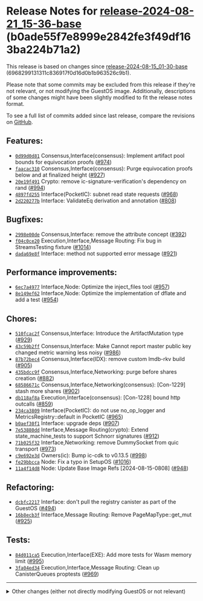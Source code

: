Release Notes for [**release\-2024\-08\-21\_15\-36\-base**](https://github.com/dfinity/ic/tree/release-2024-08-21_15-36-base) (b0ade55f7e8999e2842fe3f49df163ba224b71a2\)
=========================================================================================================================================================================

This release is based on changes since [release\-2024\-08\-15\_01\-30\-base](https://dashboard.internetcomputer.org/release/6968299131311c836917f0d16d0b1b963526c9b1) (6968299131311c836917f0d16d0b1b963526c9b1\).

Please note that some commits may be excluded from this release if they're not relevant, or not modifying the GuestOS image. Additionally, descriptions of some changes might have been slightly modified to fit the release notes format.

To see a full list of commits added since last release, compare the revisions on [GitHub](https://github.com/dfinity/ic/compare/release-2024-08-15_01-30-base...release-2024-08-21_15-36-base).

Features:
---------

* [`0d99d0d81`](https://github.com/dfinity/ic/commit/0d99d0d81) Consensus,Interface(consensus): Implement artifact pool bounds for equivocation proofs ([\#974](https://github.com/dfinity/ic/pull/974))
* [`faacac310`](https://github.com/dfinity/ic/commit/faacac310) Consensus,Interface(consensus): Purge equivocation proofs below and at finalized height ([\#927](https://github.com/dfinity/ic/pull/927))
* [`20e19f491`](https://github.com/dfinity/ic/commit/20e19f491) Crypto: remove ic\-signature\-verification's dependency on rand ([\#994](https://github.com/dfinity/ic/pull/994))
* [`4897fd255`](https://github.com/dfinity/ic/commit/4897fd255) Interface(PocketIC): subnet read state requests ([\#968](https://github.com/dfinity/ic/pull/968))
* [`2d220277b`](https://github.com/dfinity/ic/commit/2d220277b) Interface: ValidateEq derivation and annotation ([\#808](https://github.com/dfinity/ic/pull/808))

Bugfixes:
---------

* [`2998e00de`](https://github.com/dfinity/ic/commit/2998e00de) Consensus,Interface: remove the attribute concept ([\#392](https://github.com/dfinity/ic/pull/392))
* [`f04c0ce20`](https://github.com/dfinity/ic/commit/f04c0ce20) Execution,Interface,Message Routing: Fix bug in StreamsTesting fixture ([\#1014](https://github.com/dfinity/ic/pull/1014))
* [`dada69e8f`](https://github.com/dfinity/ic/commit/dada69e8f) Interface: method not supported error message ([\#921](https://github.com/dfinity/ic/pull/921))

Performance improvements:
-------------------------

* [`6ec7a4977`](https://github.com/dfinity/ic/commit/6ec7a4977) Interface,Node: Optimize the inject\_files tool ([\#957](https://github.com/dfinity/ic/pull/957))
* [`8e149ef62`](https://github.com/dfinity/ic/commit/8e149ef62) Interface,Node: Optimize the implementation of dflate and add a test ([\#954](https://github.com/dfinity/ic/pull/954))

Chores:
-------

* [`510fcac2f`](https://github.com/dfinity/ic/commit/510fcac2f) Consensus,Interface: Introduce the ArtifactMutation type ([\#929](https://github.com/dfinity/ic/pull/929))
* [`43c59b2ff`](https://github.com/dfinity/ic/commit/43c59b2ff) Consensus,Interface: Make Cannot report master public key changed metric warning less noisy ([\#986](https://github.com/dfinity/ic/pull/986))
* [`87b72bec4`](https://github.com/dfinity/ic/commit/87b72bec4) Consensus,Interface(IDX): remove custom lmdb\-rkv build ([\#905](https://github.com/dfinity/ic/pull/905))
* [`435bdcc9f`](https://github.com/dfinity/ic/commit/435bdcc9f) Consensus,Interface,Networking: purge before shares creation ([\#882](https://github.com/dfinity/ic/pull/882))
* [`68586671c`](https://github.com/dfinity/ic/commit/68586671c) Consensus,Interface,Networking(consensus): \[Con\-1229] stash more shares ([\#902](https://github.com/dfinity/ic/pull/902))
* [`db118af8a`](https://github.com/dfinity/ic/commit/db118af8a) Execution,Interface(consensus): \[Con\-1228] bound http outcalls ([\#859](https://github.com/dfinity/ic/pull/859))
* [`234ca3809`](https://github.com/dfinity/ic/commit/234ca3809) Interface(PocketIC): do not use no\_op\_logger and MetricsRegistry::default in PocketIC ([\#965](https://github.com/dfinity/ic/pull/965))
* [`b0aef30f1`](https://github.com/dfinity/ic/commit/b0aef30f1) Interface: upgrade deps ([\#907](https://github.com/dfinity/ic/pull/907))
* [`7e53880dd`](https://github.com/dfinity/ic/commit/7e53880dd) Interface,Message Routing(crypto): Extend state\_machine\_tests to support Schnorr signatures ([\#912](https://github.com/dfinity/ic/pull/912))
* [`71b025f32`](https://github.com/dfinity/ic/commit/71b025f32) Interface,Networking: remove DummySocket from quic transport ([\#973](https://github.com/dfinity/ic/pull/973))
* [`c9e692e3d`](https://github.com/dfinity/ic/commit/c9e692e3d) Owners(ic): Bump ic\-cdk to v0\.13\.5 ([\#998](https://github.com/dfinity/ic/pull/998))
* [`fe29bbcca`](https://github.com/dfinity/ic/commit/fe29bbcca) Node: Fix a typo in SetupOS ([\#1016](https://github.com/dfinity/ic/pull/1016))
* [`11a4f14d8`](https://github.com/dfinity/ic/commit/11a4f14d8) Node: Update Base Image Refs \[2024\-08\-15\-0808] ([\#948](https://github.com/dfinity/ic/pull/948))

Refactoring:
------------

* [`dcbfc2217`](https://github.com/dfinity/ic/commit/dcbfc2217) Interface: don't pull the registry canister as part of the GuestOS ([\#494](https://github.com/dfinity/ic/pull/494))
* [`16b8ecb3f`](https://github.com/dfinity/ic/commit/16b8ecb3f) Interface,Message Routing: Remove PageMapType::get\_mut ([\#925](https://github.com/dfinity/ic/pull/925))

Tests:
------

* [`84d011ca5`](https://github.com/dfinity/ic/commit/84d011ca5) Execution,Interface(EXE): Add more tests for Wasm memory limit ([\#995](https://github.com/dfinity/ic/pull/995))
* [`3fa04ed34`](https://github.com/dfinity/ic/commit/3fa04ed34) Execution,Interface,Message Routing: Clean up CanisterQueues proptests ([\#969](https://github.com/dfinity/ic/pull/969))

-------------------------------------------


<details>
<summary>Other changes (either not directly modifying GuestOS or not relevant)</summary>
<ul>
<li><a href="https://github.com/dfinity/ic/commit/366404d06"><code>366404d06</code></a> Interface(nns): Add date filtering to list_node_provider_rewards (<a href="https://github.com/dfinity/ic/pull/979">#979</a>) [AUTO-EXCLUDED:filtered out by package filters]</li>
<li><a href="https://github.com/dfinity/ic/commit/af6561dc3"><code>af6561dc3</code></a> Interface(nns): Add endpoint to get historical node provider rewards (<a href="https://github.com/dfinity/ic/pull/941">#941</a>) [AUTO-EXCLUDED:filtered out by package filters]</li>
<li><a href="https://github.com/dfinity/ic/commit/b4ccc86f8"><code>b4ccc86f8</code></a> Interface(nns): Change InstallCode proposal to always return wasm_module_hash and arg_hash (<a href="https://github.com/dfinity/ic/pull/937">#937</a>) [AUTO-EXCLUDED:filtered out by package filters]</li>
<li><a href="https://github.com/dfinity/ic/commit/4039ea27e"><code>4039ea27e</code></a> Consensus,Interface,Node: add a per-boundary-node rate-limit of 1000 update calls per second (<a href="https://github.com/dfinity/ic/pull/922">#922</a>) [AUTO-EXCLUDED:filtered out by package filters]</li>
<li><a href="https://github.com/dfinity/ic/commit/528e08c1f"><code>528e08c1f</code></a> Execution,Interface,Message Routing: Convert proptests to test strategy (<a href="https://github.com/dfinity/ic/pull/978">#978</a>) [AUTO-EXCLUDED:filtered out by package filters]</li>
<li><a href="https://github.com/dfinity/ic/commit/2251ac411"><code>2251ac411</code></a> Interface(nns): Make the comments on the topics and proposals consistent with NNS Dapp and ICP Dashboard (<a href="https://github.com/dfinity/ic/pull/1003">#1003</a>) [AUTO-EXCLUDED:filtered out by package filters]</li>
<li><a href="https://github.com/dfinity/ic/commit/1fd18580d"><code>1fd18580d</code></a> Interface(ICP-Ledger): remove maximum number of accounts (<a href="https://github.com/dfinity/ic/pull/972">#972</a>) [AUTO-EXCLUDED:filtered out by package filters]</li>
<li><a href="https://github.com/dfinity/ic/commit/8e4ffb731"><code>8e4ffb731</code></a> Interface(nns): Cleanup NNS Governance API type definitions (<a href="https://github.com/dfinity/ic/pull/961">#961</a>) [AUTO-EXCLUDED:filtered out by package filters]</li>
<li><a href="https://github.com/dfinity/ic/commit/9edfbdc4b"><code>9edfbdc4b</code></a> Interface,Message Routing: Add snapshots to subnet split manifest test (<a href="https://github.com/dfinity/ic/pull/975">#975</a>) [AUTO-EXCLUDED:filtered out by package filters]</li>
<li><a href="https://github.com/dfinity/ic/commit/56551ce78"><code>56551ce78</code></a> Consensus,Interface(ic-backup): Purge snapshots from the hot storage more aggresively (<a href="https://github.com/dfinity/ic/pull/1008">#1008</a>) [AUTO-EXCLUDED:not a GuestOS change]</li>
<li><a href="https://github.com/dfinity/ic/commit/63345d6a4"><code>63345d6a4</code></a> Interface(PocketIC): specify replica log level of PocketIC instances (<a href="https://github.com/dfinity/ic/pull/971">#971</a>) [AUTO-EXCLUDED:not a GuestOS change]</li>
<li><a href="https://github.com/dfinity/ic/commit/c16696f93"><code>c16696f93</code></a> Interface(ckerc20): NNS proposal to add ckEURC (<a href="https://github.com/dfinity/ic/pull/946">#946</a>) [AUTO-EXCLUDED:not a GuestOS change]</li>
<li><a href="https://github.com/dfinity/ic/commit/268967ec9"><code>268967ec9</code></a> Interface(PocketIC): VerifiedApplication subnets (<a href="https://github.com/dfinity/ic/pull/963">#963</a>) [AUTO-EXCLUDED:not a GuestOS change]</li>
<li><a href="https://github.com/dfinity/ic/commit/96cf599a6"><code>96cf599a6</code></a> Interface(ICP-Rosetta): add symbol check (<a href="https://github.com/dfinity/ic/pull/884">#884</a>) [AUTO-EXCLUDED:not a GuestOS change]</li>
<li><a href="https://github.com/dfinity/ic/commit/6621525c0"><code>6621525c0</code></a> Interface(nns): Flag for SetVisibility Proposals. (<a href="https://github.com/dfinity/ic/pull/887">#887</a>) [AUTO-EXCLUDED:not a GuestOS change]</li>
<li><a href="https://github.com/dfinity/ic/commit/52a3d3659"><code>52a3d3659</code></a> Interface(PocketIC): artificial delay in auto progress mode of PocketIC (<a href="https://github.com/dfinity/ic/pull/970">#970</a>) [AUTO-EXCLUDED:not a GuestOS change]</li>
<li><a href="https://github.com/dfinity/ic/commit/b92f83285"><code>b92f83285</code></a> Owners: slack failover data store (<a href="https://github.com/dfinity/ic/pull/697">#697</a>) [AUTO-EXCLUDED:not a GuestOS change]</li>
<li><a href="https://github.com/dfinity/ic/commit/1ad0ad696"><code>1ad0ad696</code></a> Owners: add ic-gateway to dependency scanning (<a href="https://github.com/dfinity/ic/pull/964">#964</a>) [AUTO-EXCLUDED:not a GuestOS change]</li>
<li><a href="https://github.com/dfinity/ic/commit/449066c40"><code>449066c40</code></a> Consensus,Interface(IDX): Fix nix MacOs build for rocksdb dependency (<a href="https://github.com/dfinity/ic/pull/993">#993</a>) [AUTO-EXCLUDED:not a GuestOS change]</li>
<li><a href="https://github.com/dfinity/ic/commit/74dae345f"><code>74dae345f</code></a> Crypto,Interface: fix crypto cargo build (<a href="https://github.com/dfinity/ic/pull/934">#934</a>) [AUTO-EXCLUDED:not a GuestOS change]</li>
<li><a href="https://github.com/dfinity/ic/commit/c7b8d3d8b"><code>c7b8d3d8b</code></a> Interface(PocketIC): HTTP gateway crash (<a href="https://github.com/dfinity/ic/pull/1029">#1029</a>) [AUTO-EXCLUDED:not a GuestOS change]</li>
<li><a href="https://github.com/dfinity/ic/commit/688137852"><code>688137852</code></a> Interface(PocketIC): HTTP gateway can handle requests with IP address hosts (<a href="https://github.com/dfinity/ic/pull/1025">#1025</a>) [AUTO-EXCLUDED:not a GuestOS change]</li>
<li><a href="https://github.com/dfinity/ic/commit/d5f514da6"><code>d5f514da6</code></a> Interface: adjust metric names in p2p dashboard (<a href="https://github.com/dfinity/ic/pull/933">#933</a>) [AUTO-EXCLUDED:not a GuestOS change]</li>
<li><a href="https://github.com/dfinity/ic/commit/12d1e6e9d"><code>12d1e6e9d</code></a> Interface,Networking: simulated network didn't correctly apply all tc filters (<a href="https://github.com/dfinity/ic/pull/928">#928</a>) [AUTO-EXCLUDED:not a GuestOS change]</li>
<li><a href="https://github.com/dfinity/ic/commit/b0ade55f7"><code>b0ade55f7</code></a> Owners(PSEC): check environment in periodic job before running [AUTO-EXCLUDED:not a GuestOS change]</li>
<li><a href="https://github.com/dfinity/ic/commit/f72e44ad0"><code>f72e44ad0</code></a> Owners: check first block if text field doesn't contain prefix (<a href="https://github.com/dfinity/ic/pull/1034">#1034</a>) [AUTO-EXCLUDED:not a GuestOS change]</li>
<li><a href="https://github.com/dfinity/ic/commit/b0c612da4"><code>b0c612da4</code></a> Owners(IDX): syntax error workflow daily (<a href="https://github.com/dfinity/ic/pull/1018">#1018</a>) [AUTO-EXCLUDED:not a GuestOS change]</li>
<li><a href="https://github.com/dfinity/ic/commit/dc960ac1b"><code>dc960ac1b</code></a> Owners(IDX): update darwin trigger logic (<a href="https://github.com/dfinity/ic/pull/1013">#1013</a>) [AUTO-EXCLUDED:not a GuestOS change]</li>
<li><a href="https://github.com/dfinity/ic/commit/6392b8eae"><code>6392b8eae</code></a> Owners(IDX): add cache permissions [RUN_ALL_BAZEL_TARGETS] (<a href="https://github.com/dfinity/ic/pull/984">#984</a>) [AUTO-EXCLUDED:not a GuestOS change]</li>
<li><a href="https://github.com/dfinity/ic/commit/9bd0a407b"><code>9bd0a407b</code></a> Owners(ci): Use .zst instead of .gz disk images in more places (<a href="https://github.com/dfinity/ic/pull/958">#958</a>) [AUTO-EXCLUDED:not a GuestOS change]</li>
<li><a href="https://github.com/dfinity/ic/commit/975199acb"><code>975199acb</code></a> Owners(IDX): remove darwin container check (<a href="https://github.com/dfinity/ic/pull/950">#950</a>) [AUTO-EXCLUDED:not a GuestOS change]</li>
<li><a href="https://github.com/dfinity/ic/commit/b3ee4e736"><code>b3ee4e736</code></a> Node: Remove dead boundary-guestos files (<a href="https://github.com/dfinity/ic/pull/962">#962</a>) [AUTO-EXCLUDED:not a GuestOS change]</li>
<li><a href="https://github.com/dfinity/ic/commit/df4aca5dd"><code>df4aca5dd</code></a> Consensus,Node: Update Mainnet IC revisions file (<a href="https://github.com/dfinity/ic/pull/1010">#1010</a>) [AUTO-EXCLUDED:not a GuestOS change]</li>
<li><a href="https://github.com/dfinity/ic/commit/3340b3656"><code>3340b3656</code></a> Crypto: bump ic-signature-verification version to 0.2 (<a href="https://github.com/dfinity/ic/pull/1006">#1006</a>) [AUTO-EXCLUDED:not a GuestOS change]</li>
<li><a href="https://github.com/dfinity/ic/commit/dbf9b25d1"><code>dbf9b25d1</code></a> Interface(PocketIC): block in instance deletion until PocketIC is dropped (<a href="https://github.com/dfinity/ic/pull/1030">#1030</a>) [AUTO-EXCLUDED:not a GuestOS change]</li>
<li><a href="https://github.com/dfinity/ic/commit/f19e510e5"><code>f19e510e5</code></a> Interface(ICP-Rosetta): icp rosetta database table consolidation (<a href="https://github.com/dfinity/ic/pull/872">#872</a>) [AUTO-EXCLUDED:not a GuestOS change]</li>
<li><a href="https://github.com/dfinity/ic/commit/3c7b7f2ca"><code>3c7b7f2ca</code></a> Interface: Remove obsolete and unused deployment in NNS canister_ids.json (<a href="https://github.com/dfinity/ic/pull/931">#931</a>) [AUTO-EXCLUDED:not a GuestOS change]</li>
<li><a href="https://github.com/dfinity/ic/commit/1e5a4012d"><code>1e5a4012d</code></a> Interface: optimize NNS canister builds again (<a href="https://github.com/dfinity/ic/pull/952">#952</a>) [AUTO-EXCLUDED:not a GuestOS change]</li>
<li><a href="https://github.com/dfinity/ic/commit/7b3981ca0"><code>7b3981ca0</code></a> Owners(IDX): remove channel alerts (<a href="https://github.com/dfinity/ic/pull/1033">#1033</a>) [AUTO-EXCLUDED:not a GuestOS change]</li>
<li><a href="https://github.com/dfinity/ic/commit/545a018dc"><code>545a018dc</code></a> Owners: Bump governance-canister / governance-canister_test compressed WASM size limit from 1.3 to 1.4 MB (<a href="https://github.com/dfinity/ic/pull/1012">#1012</a>) [AUTO-EXCLUDED:not a GuestOS change]</li>
<li><a href="https://github.com/dfinity/ic/commit/830d1b9f3"><code>830d1b9f3</code></a> Owners(ic): bump ic-cdk v0.12 \&amp; v0.14 (<a href="https://github.com/dfinity/ic/pull/1009">#1009</a>) [AUTO-EXCLUDED:not a GuestOS change]</li>
<li><a href="https://github.com/dfinity/ic/commit/baeef4d7b"><code>baeef4d7b</code></a> Owners(IDX): update namespace jobs to trigger on pull_request (<a href="https://github.com/dfinity/ic/pull/996">#996</a>) [AUTO-EXCLUDED:not a GuestOS change]</li>
<li><a href="https://github.com/dfinity/ic/commit/6b6c8477c"><code>6b6c8477c</code></a> Owners(IDX): bazel --profile\=profile.json (<a href="https://github.com/dfinity/ic/pull/901">#901</a>) [AUTO-EXCLUDED:not a GuestOS change]</li>
<li><a href="https://github.com/dfinity/ic/commit/6f444bdf4"><code>6f444bdf4</code></a> Owners(IDX): Add languages team channel (<a href="https://github.com/dfinity/ic/pull/989">#989</a>) [AUTO-EXCLUDED:not a GuestOS change]</li>
<li><a href="https://github.com/dfinity/ic/commit/bf0c93467"><code>bf0c93467</code></a> Owners(dependency-mgmt): Check node version compatibility before performing the scan (<a href="https://github.com/dfinity/ic/pull/793">#793</a>) [AUTO-EXCLUDED:not a GuestOS change]</li>
<li><a href="https://github.com/dfinity/ic/commit/ecf68e296"><code>ecf68e296</code></a> Owners: set networking team as codeowner for network simulation module (<a href="https://github.com/dfinity/ic/pull/945">#945</a>) [AUTO-EXCLUDED:not a GuestOS change]</li>
<li><a href="https://github.com/dfinity/ic/commit/24d732eb1"><code>24d732eb1</code></a> Interface(ckerc20): Simplify return type of eth_rpc::call (<a href="https://github.com/dfinity/ic/pull/853">#853</a>) [AUTO-EXCLUDED:not a GuestOS change]</li>
<li><a href="https://github.com/dfinity/ic/commit/9a68c3bcf"><code>9a68c3bcf</code></a> Interface,Message Routing: Use Testing Constants as Subnet IDs in Messaging Integration Tests (<a href="https://github.com/dfinity/ic/pull/936">#936</a>) [AUTO-EXCLUDED:not a GuestOS change]</li>
<li><a href="https://github.com/dfinity/ic/commit/676c5448f"><code>676c5448f</code></a> Interface(ICRC_ledger): Add downgrade to mainnet version for SNS ledgers (<a href="https://github.com/dfinity/ic/pull/967">#967</a>) [AUTO-EXCLUDED:not a GuestOS change]</li>
<li><a href="https://github.com/dfinity/ic/commit/039322fe3"><code>039322fe3</code></a> Interface(consensus): Use the synchronous call-v3 agent for consensus performance test (<a href="https://github.com/dfinity/ic/pull/910">#910</a>) [AUTO-EXCLUDED:not a GuestOS change]</li>
<li><a href="https://github.com/dfinity/ic/commit/b388425da"><code>b388425da</code></a> Interface(icrc_ledger): Add ledger state verification for golden state upgrade test of SNS ledger (<a href="https://github.com/dfinity/ic/pull/720">#720</a>) [AUTO-EXCLUDED:not a GuestOS change]</li>
<li><a href="https://github.com/dfinity/ic/commit/a2f7d24f4"><code>a2f7d24f4</code></a> Interface,Networking(network-simulation): Increase transmission control buffers (<a href="https://github.com/dfinity/ic/pull/908">#908</a>) [AUTO-EXCLUDED:not a GuestOS change]</li>
</ul>
</details>
